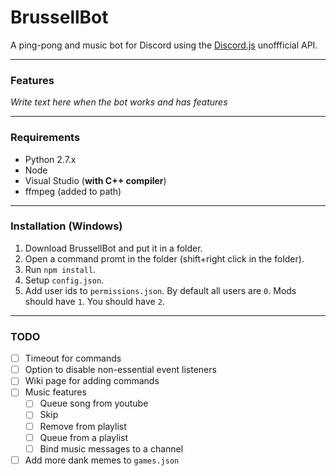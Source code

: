 # BrussellBot

A ping-pong and music bot for Discord using the [Discord.js](https://github.com/hydrabolt/discord.js/) unoffficial API.

---

### Features
*Write text here when the bot works and has features*

---

### Requirements
- Python 2.7.x
- Node
- Visual Studio (**with C++ compiler**)
- ffmpeg (added to path)

---

### Installation (Windows)
1. Download BrussellBot and put it in a folder.
2. Open a command promt in the folder (shift+right click in the folder).
3. Run `npm install`.
4. Setup `config.json`.
5. Add user ids to `permissions.json`. By default all users are `0`. Mods should have `1`. You should have `2`.

---

### TODO

- [ ] Timeout for commands
- [ ] Option to disable non-essential event listeners
- [ ] Wiki page for adding commands
- [ ] Music features
	- [ ] Queue song from youtube
	- [ ] Skip
	- [ ] Remove from playlist
	- [ ] Queue from a playlist
	- [ ] Bind music messages to a channel
- [ ] Add more dank memes to `games.json`

